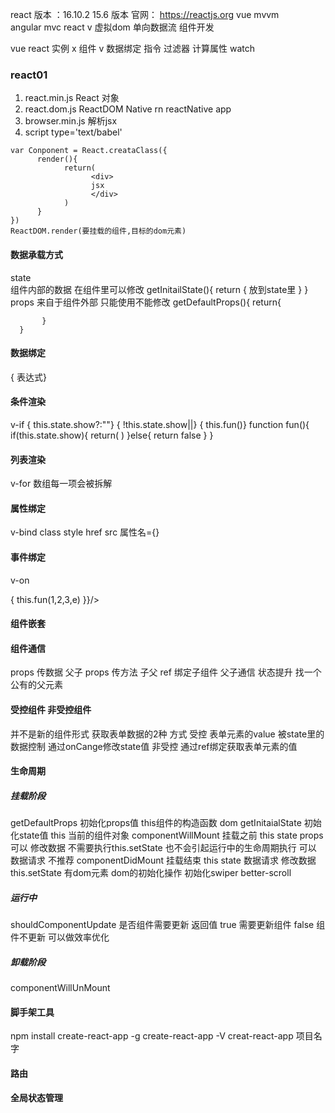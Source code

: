 react 
版本 ：16.10.2 
      15.6 版本
官网： https://reactjs.org
vue  mvvm   
angular  mvc
react  v   虚拟dom  单向数据流   组件开发

vue     react 
实例      x
组件      v
数据绑定
指令
过滤器
计算属性
watch
### react01
1. react.min.js  React 对象
2. react.dom.js  ReactDOM      Native  rn  reactNative  app
3. browser.min.js  解析jsx
4. script  type='text/babel' 
```
var Conponent = React.creataClass({
      render(){
            return(
                  <div>
                  jsx
                  </div>
            )
      }
})
ReactDOM.render(要挂载的组件,目标的dom元素)
```
#### 数据承载方式
state  
      组件内部的数据 在组件里可以修改 
      getInitailState(){
        return {
              放到state里
        }
      }
props  来自于组件外部  只能使用不能修改
      getDefaultProps(){
           return{

           } 
      }


#### 数据绑定
{ 表达式}
#### 条件渲染
v-if
{ this.state.show?<span></span>:""}
{ !this.state.show||<span></span>}
{ this.fun()}
function  fun(){
  if(this.state.show){
        return(
              <span></span>
        )
  }else{
        return false
  }
}
#### 列表渲染
v-for
数组每一项会被拆解  

#### 属性绑定
v-bind class style  href  src
属性名={}
#### 事件绑定
v-on
<div onClick={this.fun}>   
<div onClick={this.fun.bind(thisnull,1,2,3,4)}>
<div onClick={(e)=>{
      this.fun(1,2,3,e)
}}/>

#### 组件嵌套

#### 组件通信
props 传数据 父子
props 传方法 子父
ref 绑定子组件  父子通信
状态提升  找一个公有的父元素

#### 受控组件 非受控组件
并不是新的组件形式
获取表单数据的2种 方式
受控  表单元素的value 被state里的数据控制 通过onCange修改state值
非受控  通过ref绑定获取表单元素的值
#### 生命周期

##### 挂载阶段
getDefaultProps 
初始化props值 this组件的构造函数 dom
getInitaialState 
初始化state值  this 当前的组件对象 
componentWillMount 
挂载之前 this  state  props
可以 修改数据 不需要执行this.setState  也不会引起运行中的生命周期执行
可以 数据请求  不推荐
 componentDidMount
 挂载结束 this state 
 数据请求
 修改数据 this.setState
 有dom元素 dom的初始化操作 初始化swiper better-scroll 
##### 运行中
shouldComponentUpdate
是否组件需要更新
返回值  true  需要更新组件 false  组件不更新
可以做效率优化
##### 卸载阶段
componentWillUnMount

#### 脚手架工具
npm install create-react-app -g
create-react-app  -V
creat-react-app 项目名字

#### 路由


#### 全局状态管理